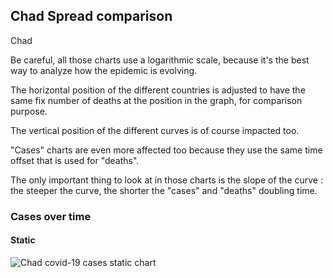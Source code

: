 ## Chad Spread comparison 

Chad



Be careful, all those charts use a logarithmic scale, because it's the best way to analyze how the epidemic is evolving.
 
The horizontal position of the different countries is adjusted to have the same fix number of deaths at the position in the graph, for comparison purpose.

The vertical position of the different curves is of course impacted too.

"Cases" charts are even more affected too because they use the same time offset that is used for "deaths".

The only important thing to look at in those charts is the slope of the curve : the steeper the curve, the shorter the "cases" and "deaths" doubling time.



 
### Cases over time
 
#### Static
![Chad covid-19 cases static chart](https://raw.githubusercontent.com/madlag/coronavirus_study/master/notebooks/graphs/2020-03-20/countries/Chad/2020-03-20_Chad_deaths.png "Chad covid-19 cases static chart")   

